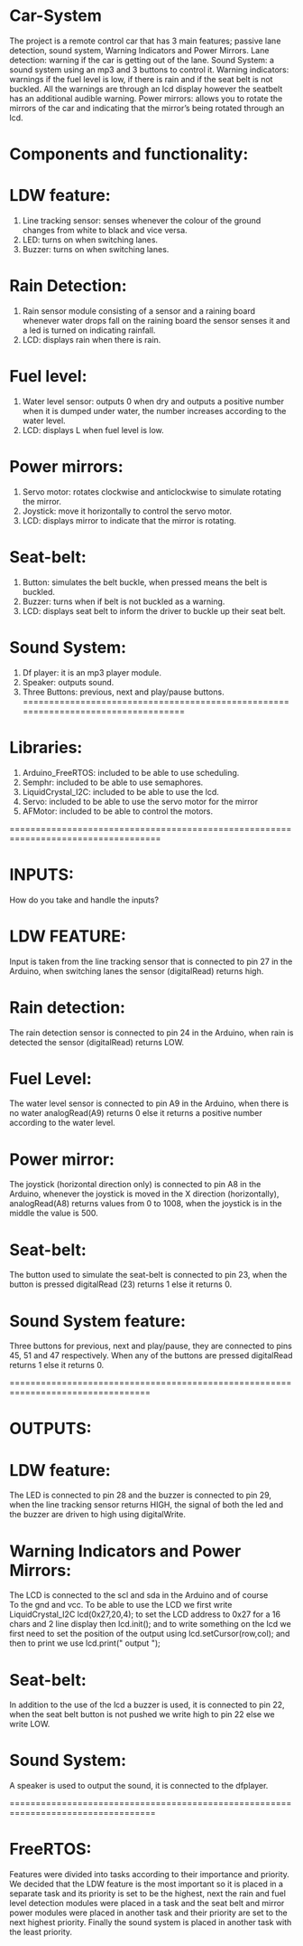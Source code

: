 # Car-System
The project is a remote control car that has 3 main features; passive lane detection, sound system, Warning Indicators and Power Mirrors. 
Lane detection: warning if the car is getting out of the lane. 
Sound System: a sound system using an mp3 and 3 buttons to control it. 
Warning indicators: warnings if the fuel level is low, if there is rain and if the seat belt is not buckled. All the warnings are through an lcd display however the seatbelt has an additional audible warning. 
Power mirrors: allows you to rotate the mirrors of the car and indicating that the mirror’s being rotated through an lcd. 

# Components and functionality: 

# LDW feature: 
1. Line tracking sensor:  senses whenever the colour of the ground changes from white to black and vice versa.
2. LED: turns on when switching lanes.
3. Buzzer: turns on when switching lanes.  


# Rain Detection:
1. Rain sensor module consisting of a sensor and a raining board whenever water drops fall on the raining board the sensor senses it and a led is turned on indicating rainfall.
2. LCD: displays rain when there is rain. 

# Fuel level: 
1. Water level sensor: outputs 0 when dry and outputs a positive number when it is dumped under water, the number increases according to the water level. 
2. LCD: displays L when fuel level is low. 

# Power mirrors: 
1. Servo motor: rotates clockwise and anticlockwise to simulate rotating the mirror.
2. Joystick: move it horizontally to control the servo motor.
3. LCD: displays mirror to indicate that the mirror is rotating. 

# Seat-belt: 
1. Button: simulates the belt buckle, when pressed means the belt is buckled.
2. Buzzer: turns when if belt is not buckled as a warning. 
3. LCD: displays seat belt to inform the driver to buckle up their seat belt. 

# Sound System: 
1. Df player: it is an mp3 player module. 
2. Speaker: outputs sound. 
3. Three Buttons: previous, next and play/pause buttons. 
==================================================================================

# Libraries:
1. Arduino_FreeRTOS: included to be able to use scheduling. 
2. Semphr: included to be able to use semaphores. 
3. LiquidCrystal_I2C: included to be able to use the lcd. 
4. Servo: included to be able to use the servo motor for the mirror 
5. AFMotor: included to be able to control the motors. 

===================================================================================

# INPUTS: 
How do you take and handle the inputs? 

# LDW FEATURE: 
Input is taken from the line tracking sensor that is connected to pin 27 in the Arduino, when switching lanes the sensor (digitalRead) returns high. 
# Rain detection: 
The rain detection sensor is connected to pin 24 in the Arduino, when rain is detected the sensor (digitalRead) returns LOW. 
# Fuel Level: 
The water level sensor is connected to pin A9 in the Arduino, when there is no water analogRead(A9) returns 0 else it returns a positive number according to the water level. 
# Power mirror: 
The joystick (horizontal direction only) is connected to pin A8 in the Arduino, whenever the joystick is moved in the X direction (horizontally), analogRead(A8) returns values from 0 to 1008, when the joystick is in the middle the value is 500. 
# Seat-belt: 
The button used to simulate the seat-belt is connected to pin 23, when the button is pressed digitalRead (23) returns 1 else it returns 0. 
# Sound System feature: 
Three buttons for previous, next and play/pause, they are connected to pins 45, 51 and 47 respectively. When any of the buttons are pressed digitalRead returns 1 else it returns 0.   

=================================================================================

# OUTPUTS: 

# LDW feature: 
The LED is connected to pin 28 and the buzzer is connected to pin 29, when the line tracking sensor returns HIGH, the signal of both the led and the buzzer are driven to high using digitalWrite. 
# Warning Indicators and Power Mirrors: 
The LCD is connected to the scl and sda in the Arduino and of course  
To the gnd and vcc. To be able to use the LCD we first write LiquidCrystal_I2C lcd(0x27,20,4);  to set the LCD address to 0x27 for a 16 chars and 2 line display then lcd.init(); and to write something on the lcd we first need to set the position of the output using lcd.setCursor(row,col); and then to print we use lcd.print(" output "); 
# Seat-belt: 
In addition to the use of the lcd a buzzer is used, it is connected to pin 22, when the seat belt button is not pushed we write high to pin 22 else we write LOW. 
# Sound System: 
A speaker is used to output the sound, it is connected to the dfplayer. 

==================================================================================

# FreeRTOS: 
Features were divided into tasks according to their importance and priority. We decided that the LDW feature is the most important so it is placed in a separate task and its priority is set to be the highest, next the rain and fuel level detection modules were placed in a task and the seat belt and mirror power modules were placed in another task and their priority are set to the next highest priority. Finally the sound system is placed in another task with the least priority. 

